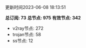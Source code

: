 更新时间2023-06-08 18:13:51

**总订阅: 73**
**总节点: 975**
**有效节点: 342**
- v2ray节点: 272
- trojan节点: 58
- ss节点: 12

